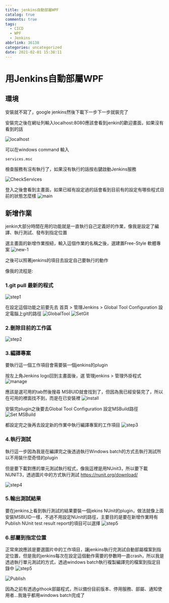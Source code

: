 ```yaml
---
title: jenkins自動部屬WPF
catalog: true
comments: true
tags:
  - CICD
  - WPF
  - Jenkins
abbrlink: 36138
categories: uncategorized
date: 2021-02-01 15:38:11
---
```


# 用Jenkins自動部屬WPF
## 環境
安裝就不寫了，google jenkins然後下載下一步下一步就裝完了

安裝完之後在網址列輸入localhost:8080應該會看到jenkin的歡迎畫面，如果沒有看到的話

![localhost](localhost.PNG)

可以在windows command 輸入
```batch
services.msc
```
檢查服務有沒有執行了，如果沒有執行的話按右鍵啟動Jenkins服務

![CheckServices](chkService.PNG)

登入之後會看到主畫面，如果已經有設定過的話會看到目前有的設定有哪些程式目前的狀態怎麼樣
![main](main.PNG)

## 新增作業
jenkin大部分時間在用的功能就是一直執行自己定義好的作業，像我是設定了編譯、執行測試、發布到指定位置

選主畫面的新增作業按紐，輸入這個作業的名稱之後，選建置Free-Style 軟體專案
![new-1](new1.PNG)

之後可以照著jenkins的項目去設定自己要執行的動作

像我的流程是: 
### 1.git pull 最新的程式
![step1](Step1.PNG)

在設定這個功能之前要先去
  首頁 > 管理Jenkins > Global Tool Configuration 設定電腦上git的路徑
  ![GlobalTool](globalTool.PNG)
  ![SetGit](setGit.PNG)
  
### 2.刪除目前的工作區
  ![step2](Step2.PNG)

### 3.編譯專案

要執行這一個工作項目會需要裝一個jenkins的plugin
  
按左上角Jenkins logo回到主畫面後，選 管理jenkins > 管理外掛程式
![manage](managePlugin.PNG)

應該是選可用的tab然後搜尋 MSBUID就會找到了，但因為我已經安裝完了，所以在可用的裡面找不到，而是在已安裝裡
![install](install.PNG)

安裝完plugin之後要去Global Tool Configuration 設定MSBuild路徑
![Set MSBuild](setMSBuild.PNG)

都設定完之後再去設定新的作業中執行編譯專案的工作項目
![step3](Step3.PNG)

### 4.執行測試
執行這一步因為我是在編譯完之後透過執行Windows batch的方式去執行測試所以不用裝什麼奇怪的plugin

但是要下載對應的單元測試執行程式，像我這裡是用NUnit3，所以要下載NUNIT3，透過圖片中的方式執行測試
https://nunit.org/download/

 ![step4](Step4.PNG)

### 5.輸出測試結果
要在jenkins上看到執行測試的結果要裝一個jekins NUnit的plugin，做法就像上面安裝MSBUID一樣，不過不用設定NUnit的路徑，主要目的是要在新增作業時有Publish NUnit test result report的項目可以選擇
 ![step5](Step5.PNG)

### 6.部屬到指定位置
正常來說應該是要選圖片中的工作項目，讓jenkins執行完測試自動部屬檔案到指定位置，但是我的jenkins每次在設定這個動作需要的參數時一直crash，所以我是透過執行單元測試的方式，透過windows batch執行複製編譯完的檔案到指定目錄中
![step5](Step5.PNG)

![Publish](publish.PNG)

因為之前有透過githook部屬程式，所以備份目前版本、停用服務、部屬、通知使用者...我幾乎都用windows batch完成了
